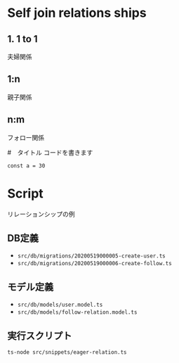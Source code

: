 # Self join relations ships

## 1. 1 to 1
夫婦関係

## 1:n
親子関係

## n:m
フォロー関係

#　タイトル
コードを書きます
```
const a = 30
```

# Script
リレーションシップの例

## DB定義
- `src/db/migrations/20200519000005-create-user.ts`  
- `src/db/migrations/20200519000006-create-follow.ts`

## モデル定義
- `src/db/models/user.model.ts`
- `src/db/models/follow-relation.model.ts`

## 実行スクリプト
`ts-node src/snippets/eager-relation.ts`
